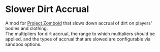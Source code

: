 # Slower Dirt Accrual

A mod for [Project Zomboid](https://projectzomboid.com) that slows down accrual of dirt on players' bodies and clothing.  
The multipliers for dirt accrual, the range to which multipliers should be applied, and the types of accrual that are slowed are configurable via sandbox options.
